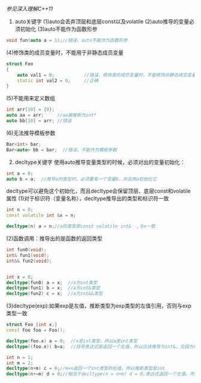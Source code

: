 
*参见深入理解C++11*
1. auto关键字
(1)auto会丢弃顶层和底层const以及volatile
(2)auto推导的变量必须初始化
(3)auto不能作为函数形参
```c++
void fun(auto a = 1);//错误，auto不能作为函数形参

```

(4)修饰类的成员变量时，不能用于非静态成员变量
```c++
struct Foo
{
    auto val1 = 0;           //错误，修饰类的成员变量时，不能修饰非静态成员变量
    static int val2 = 0;     //正确
}
```

(5)不能用来定义数组
```c++
int arr[10] = {0};
auto aa = arr;     //aa被推断为int*
auto bb[10] = arr; //错误
```

(6)无法推导模板参数
```c++
Bar<int> bar;
Bar<auto> bb = bar;  //错误，不能作为模板参数
```




2. decltype关键字
使用auto推导变量类型的时候，必须对出的变量初始化：
```c++
int a = 0;
auto b = a;  //推导a的类型时，必须要有一个变量b，并且用a初始化它
```


decltype可以避免这个初始化，而且decltype会保留顶层、底层const和volatile属性
(1)对于标识符（变量名称），decltype推导出的类型和标识符一致
```c++
int n = 0;
const volatile int &x = n;

decltype(n) a = n;//a的类型是const volatile int&  ,与x一致
```

(2)函数调用：推导出的是函数的返回类型
```c++
int fun0(void);
int& fun1(void);
int&& fun2(void);


int x = 0;
decltype(fun0) a = x;  //a为int类型
decltype(fun1) b = x;  //a为int&类型
decltype(fun2) c = x;  //a为int&&类型
```

(3)decltype(exp):如果exp是左值，推断类型为exp类型的左值引用，否则与exp类型一致
```c++
struct Foo {int x;}
const Foo foo = Foo();

decltype(foo.x) a = 0;  //x是int类型，所以a是int类型
decltype((foo.x)) b=a;  //括号表达式是返回一个左值，所以应该推导为int&，又因为foo是const常量，所以b是const int&

int n = 1;
int m = 2;
decltype(n+m) c = 0;//m+n返回一个int类型的右值，所以推断类型是int
decltype(n+=m) d = 0;//相当于decltype(n = n+m) d = 0;表达式返回一个左值，所以推断为左值引用
```







